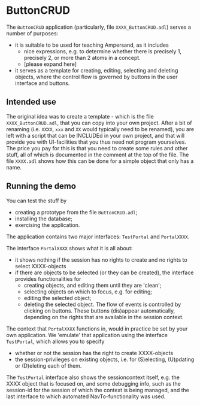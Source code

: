 # ButtonCRUD

The `ButtonCRUD` application (particularly, file `XXXX_ButtonCRUD.adl`) serves a number of purposes:

- it is suitable to be used for teaching Ampersand, as it includes
  - nice expressions, e.g. to determine whether there is precisely 1, precisely 2, or more than 2 atoms in a concept.
  - [please expand here]
- it serves as a template for creating, editing, selecting and deleting objects, where the control flow is governed by buttons in the user interface and buttons.

## Intended use

The original idea was to create a template - which is the file `XXXX_ButtonCRUD.adl`, that you can copy into your own project. After a bit of renaming (i.e. `XXXX`, `xxx` and `XX` would typically need to be renamed), you are left with a script that can be INCLUDEd in your own project, and that will provide you with UI-facilities that you thus need not program yourselves. The price you pay for this is that you need to create some rules and other stuff, all of which is documented in the comment at the top of the file. The file `XXXX.adl` shows how this can be done for a simple object that only has a name.

## Running the demo

You can test the stuff by

- creating a prototype from the file `ButtonCRUD.adl`;
- installing the database;
- exercising the application.

The application contains two major interfaces: `TestPortal` and `PortalXXXX`.

The interface `PortalXXXX` shows what it is all about:

- it shows nothing if the session has no rights to create and no rights to select XXXX-objects
- if there are objects to be selected (or they can be created), the interface provides functionalities for
  - creating objects, and editing them until they are 'clean';
  - selecting objects on which to focus, e.g. for editing;
  - editing the selected object;
  - deleting the selected object.
  The flow of events is controlled by clicking on buttons.
  These buttons (dis)appear automatically, depending on the rights that are available in the session context.

The context that `PortalXXXX` functions in, would in practice be set by your own application.
We 'emulate' that application using the interface `TestPortal`, which allows you to specify

- whether or not the session has the right to create XXXX-objects
- the session-privileges on existing objects, i.e. for (S)electing, (U)pdating or (D)eleting each of them.

The `TestPortal` interface also shows the sessioncontext itself, e.g. the XXXX object that is focused on, and some debugging info, such as the session-id for the session of which the context is being managed, and the last interface to which automated NavTo-functionality was used.